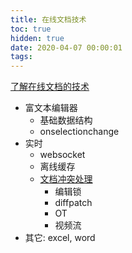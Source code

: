 ```yaml
---
title: 在线文档技术
toc: true
hidden: true
date: 2020-04-07 00:00:01
tags:
---
```



[了解在线文档的技术](https://www.zhihu.com/question/274573543)
* 富文本编辑器
  * 基础数据结构
  * onselectionchange
* 实时
  * websocket
  * 离线缓存
  * [文档冲突处理](https://fex.baidu.com/blog/2014/04/realtime-collaboration/)
    * 编辑锁
    * diffpatch
    * OT
	* 视频流
* 其它: excel, word
